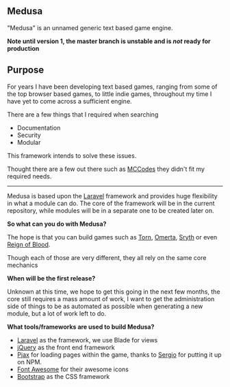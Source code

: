 ## Medusa

"Medusa" is an unnamed generic text based game engine. 

**Note until version 1, the master branch is unstable and is _not_ ready for production**

## Purpose

For years I have been developing text based games, ranging from some of the top browser based games, to little indie games, throughout my time I have yet to come across a sufficient engine.

There are a few things that I required when searching

- Documentation
- Security
- Modular

This framework intends to solve these issues.

Thought there are a few out there such as [MCCodes](http://mccodes.com) they didn't fit my required needs.

---
Medusa is based upon the [Laravel](https://laravel.com) framework and provides huge flexibility in what a module can do. The core of the framework will be in the current repository, while modules will be in a separate one to be created later on.

**So what can you do with Medusa?**

The hope is that you can build games such as [Torn](http://torn.com), [Omerta](http://barafranca.com), [Sryth](http://www.sryth.com/) or even [Reign of Blood](http://reignofblood.net/).

Though each of those are very different, they all rely on the same core mechanics

**When will be the first release?**

Unknown at this time, we hope to get this going in the next few months, the core still requires a mass amount of work, I want to get the administration side of things to be as automated as possible when generating a new module, but a lot of work left to do.

**What tools/frameworks are used to build Medusa?**

- [Laravel](https://laravel.com) as the framework, we use Blade for views
- [jQuery](https://jquery.com) as the front end framework
- [Pjax](https://github.com/defunkt/jquery-pjax) for loading pages within the game, thanks to [Sergio](https://www.npmjs.com/package/@sergiovilar/jquery-pjax) for putting it up on NPM.
- [Font Awesome](http://fontawesome.io) for their awesome icons
- [Bootstrap](http://getbootstrap.com/) as the CSS framework


        